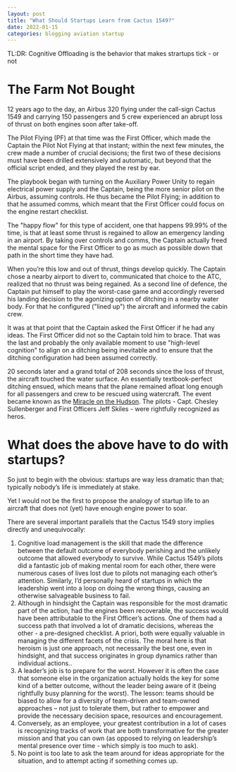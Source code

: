 ```yaml
---
layout: post
title: "What Should Startups Learn from Cactus 1549?"
date: 2022-01-15
categories: blogging aviation startup
---
```


TL:DR: Cognitive Offloading is the behavior that makes strartups tick - or not

# The Farm Not Bought

12 years ago to the day, an Airbus 320 flying under the call-sign Cactus 1549 and carrying 150 passengers and 5 crew experienced an abrupt loss of thrust on both engines soon after take-off.

The Pilot Flying (PF) at that time was the First Officer, which made the Captain the Pilot Not Flying at that instant; within the next few minutes, the crew made a number of crucial decisions; the first two of these decisions must have been drilled extensively and automatic, but beyond that the official script ended, and they played the rest by ear.

The playbook began with turning on the Auxiliary Power Unity to regain electrical power supply and the Captain, being the more senior pilot on the Airbus, assuming controls. He thus became the Pilot Flying; in addition to that he assumed comms, which meant that the First Officer could focus on the engine restart checklist. 

The "happy flow" for this type of accident, one that happens 99.99% of the time, is that at least some thrust is regained to allow an emergency landing in an airport. By taking over controls and comms, the Captain actually freed the mental space for the First Officer to go as much as possible down that path in the short time they have had.

When you’re this low and out of thrust, things develop quickly. The Captain chose a nearby airport to divert to, communicated that choice to the ATC, realized that no thrust was being regained. As a second line of defence, the Captain put himself to play the worst-case game and accordingly reversed his landing decision to the agonizing option of ditching in a nearby water body. For that he configured ("lined up") the aircraft and informed the cabin crew.

It was at that point that the Captain asked the First Officer if he had any ideas. The First Officer did not so the Captain told him to brace. That was the last and probably the only available moment to use "high-level cognition" to align on a ditching being inevitable and to ensure that the ditching configuration had been assumed correctly.

20 seconds later and a grand total of 208 seconds since the loss of thrust, the aircraft touched the water surface. An essentially textbook-perfect ditching ensued, which means that the plane remained afloat long enough for all passengers and crew to be rescued using watercraft. The event became known as the [Miracle on the Hudson](https://en.wikipedia.org/wiki/US_Airways_Flight_1549). The pilots - Capt. Chesley Sullenberger and First Officers Jeff Skiles - were rightfully recognized as heros.

# What does the above have to do with startups?
So just to begin with the obvious: startups are way less dramatic than that; typically nobody’s life is immediately at stake.

Yet I would not be the first to propose the analogy of startup life to an aircraft that does not (yet) have enough engine power to soar. 

There are several important parallels that the Cactus 1549 story implies directly and unequivocally:
1. Cognitive load management is the skill that made the difference between the default outcome of everybody perishing and the unlikely outcome that allowed everybody to survive. While Cactus 1549’s pilots did a fantastic job of making mental room for each other, there were numerous cases of lives lost due to pilots not managing each other’s attention. Similarly, I’d personally heard of startups in which the leadership went into a loop on doing the wrong things, causing an otherwise salvageable business to fail.
2. Although in hindsight the Captain was responsible for the most dramatic part of the action, had the engines been recoverable, the success would have been attributable to the First Officer’s actions. One of them had a success path that involved a lot of dramatic decisions, whereas the other - a pre-designed checklist. A priori, both were equally valuable in managing the different facets of the crisis. The moral here is that heroism is just one approach, not necessarily the best one, even in hindsight, and that success originates in group dynamics rather than individual actions..
3. A leader’s job is to prepare for the worst. However it is often the case that someone else in the organization actually holds the key for some kind of a better outcome, without the leader being aware of it (being rightfully busy planning for the worst). The lesson: teams should be biased to allow for a diversity of team-driven and team-owned approaches – not just to tolerate them, but rather to empower and provide the necessary decision space, resources and encouragement.
4. Conversely, as an employee, your greatest contribution in a lot of cases is recognizing tracks of work that are both transformative for the greater mission and that you can own (as opposed to relying on leadership’s mental presence over time - which simply is too much to ask). 
5. No point is too late to ask the team around for ideas appropriate for the situation, and to attempt acting if something comes up.

